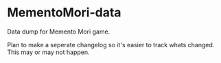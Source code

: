 # MementoMori-data

Data dump for Memento Mori game.

Plan to make a seperate changelog so it's easier to track whats changed. This may or may not happen.
